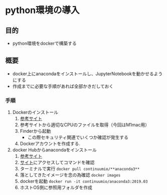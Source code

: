 # python環境の導入

## 目的

- python環境をdockerで構築する

## 概要

- docker上にanacondaをインストールし、JupyterNotebookを動かせるようにする
- 作成までに必要な手順があれば全部かきだしておく

### 手順

1. Dockerのインストール
   1. [参考サイト](https://sukkiri.jp/technologies/virtualizers/docker/docker-mac_install.html)
   2. 参考サイトから適切なCPUのファイルを取得（今回はM1mac用）
   3. Finderから起動
       - この際セキュリティ関連でいくつか確認が発生する
   4. Dockerアカウントを作成する.
2. docker Hubからanacondaをインストール
   1. [参考サイト](https://qiita.com/ku_a_i/items/8c7d91f6e13a5091f51c)
   2. [サイト](https://hub.docker.com/r/continuumio/anaconda3)にアクセスしてコマンドを確認
   3. ターミナルで実行
      `docker pull continuumio/**anaconda3**`
   4. 落としてきたイメージを念の為確認
      `docker images`
   5. dockerを起動
      `docker run -it continuumio/anaconda3:2019.03`
   6. ホストOS側に参照用フォルダを作成
